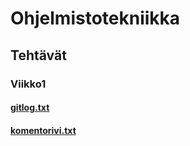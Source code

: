 # Ohjelmistotekniikka
## Tehtävät
### Viikko1 
#### [gitlog.txt](https://github.com/AxelTuomi/oj-harjoitustyo/blob/master/laskarit/gitlog.txt)
#### [komentorivi.txt](https://github.com/AxelTuomi/oj-harjoitustyo/blob/master/laskarit/komentorivi.txt)

